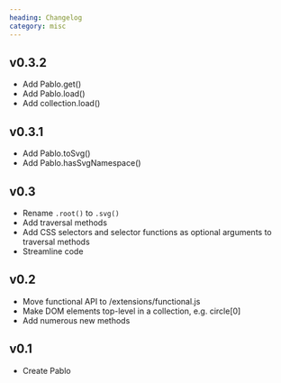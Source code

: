 ```yaml
--- 
heading: Changelog
category: misc
---
```


## v0.3.2
- Add Pablo.get()
- Add Pablo.load()
- Add collection.load()

## v0.3.1
- Add Pablo.toSvg()
- Add Pablo.hasSvgNamespace()

## v0.3
- Rename `.root()` to `.svg()`
- Add traversal methods
- Add CSS selectors and selector functions as optional arguments to traversal methods
- Streamline code

## v0.2
- Move functional API to /extensions/functional.js
- Make DOM elements top-level in a collection, e.g. circle\[0\]
- Add numerous new methods

## v0.1
- Create Pablo
